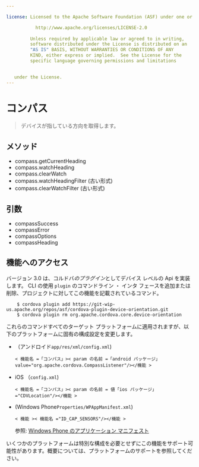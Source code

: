 ```yaml
---

license: Licensed to the Apache Software Foundation (ASF) under one or more contributor license agreements. See the NOTICE file distributed with this work for additional information regarding copyright ownership. The ASF licenses this file to you under the Apache License, Version 2.0 (the "License"); you may not use this file except in compliance with the License. You may obtain a copy of the License at

           http://www.apache.org/licenses/LICENSE-2.0
    
         Unless required by applicable law or agreed to in writing,
         software distributed under the License is distributed on an
         "AS IS" BASIS, WITHOUT WARRANTIES OR CONDITIONS OF ANY
         KIND, either express or implied.  See the License for the
         specific language governing permissions and limitations
    

   under the License.
---
```


# コンパス

> デバイスが指している方向を取得します。

## メソッド

*   compass.getCurrentHeading
*   compass.watchHeading
*   compass.clearWatch
*   compass.watchHeadingFilter (古い形式)
*   compass.clearWatchFilter (古い形式)

## 引数

*   compassSuccess
*   compassError
*   compassOptions
*   compassHeading

## 機能へのアクセス

バージョン 3.0 は、コルドバ*のプラグイン*としてデバイス レベルの Api を実装します。 CLI の使用 `plugin` のコマンドライン ・ インタ フェースを追加または削除、プロジェクトに対してこの機能を記載されているコマンド。

        $ cordova plugin add https://git-wip-us.apache.org/repos/asf/cordova-plugin-device-orientation.git
        $ cordova plugin rm org.apache.cordova.core.device-orientation
    

これらのコマンドすべてのターゲット プラットフォームに適用されますが、以下のプラットフォームに固有の構成設定を変更します。

*   （アンドロイド`app/res/xml/config.xml`)
    
        < 機能名 =「コンパス」>< param の名前 =「android パッケージ」value="org.apache.cordova.CompassListener"/></機能 >
        

*   iOS （`config.xml`)
    
        < 機能名 =「コンパス」>< param の名前 = 値「ios パッケージ」="CDVLocation"/></機能 >
        

*   (Windows Phone`Properties/WPAppManifest.xml`)
    
        < 機能 >< 機能名 ="ID_CAP_SENSORS"/></機能 >
        
    
    参照: [Windows Phone のアプリケーション マニフェスト][1]

 [1]: http://msdn.microsoft.com/en-us/library/ff769509%28v=vs.92%29.aspx

いくつかのプラットフォームは特別な構成を必要とせずにこの機能をサポート可能性があります。概要については、プラットフォームのサポートを参照してください。